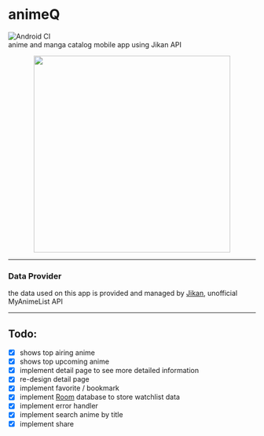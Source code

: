 # animeQ

![Android CI](https://github.com/ai-null/animeQ/workflows/Android%20CI/badge.svg)
<br>
anime and manga catalog mobile app using Jikan API

<p align="center">
  <img src="https://raw.githubusercontent.com/ai-null/animeQ/dev/demo/animeQ-demo.gif" height="400px" />
</p>

___
### Data Provider
the data used on this app is provided and managed by [Jikan](https://jikan.moe/), unofficial MyAnimeList API

___
## Todo:
- [x] shows top airing anime
- [x] shows top upcoming anime
- [x] implement detail page to see more detailed information
- [x] re-design detail page
- [x] implement favorite / bookmark
- [x] implement [Room](https://developer.android.com/reference/androidx/room/RoomDatabase) database to store watchlist data
- [x] implement error handler
- [x] implement search anime by title
- [x] implement share
